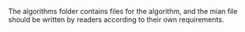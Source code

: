 The algorithms folder contains files for the algorithm, and the mian file should be written by readers according to their own requirements.

